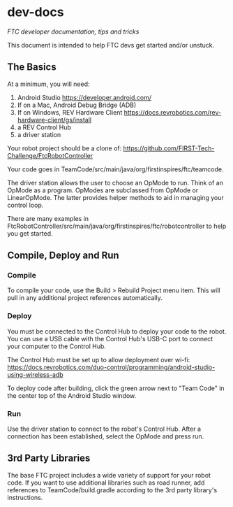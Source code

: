 # dev-docs
*FTC developer documentation, tips and tricks*

This document is intended to help FTC devs get started and/or unstuck.

## The Basics
At a minimum, you will need:
1. Android Studio https://developer.android.com/
  1. If on a Mac, Android Debug Bridge (ADB)
  2. If on Windows, REV Hardware Client https://docs.revrobotics.com/rev-hardware-client/gs/install
2. a REV Control Hub
3. a driver station


Your robot project should be a clone of:
https://github.com/FIRST-Tech-Challenge/FtcRobotController

Your code goes in TeamCode/src/main/java/org/firstinspires/ftc/teamcode.

The driver station allows the user to choose an OpMode to run. Think of an OpMode as a program. OpModes are subclassed from OpMode or LinearOpMode. The latter provides helper methods to aid in managing your control loop.

There are many examples in FtcRobotController/src/main/java/org/firstinspires/ftc/robotcontroller to help you get started.

## Compile, Deploy and Run
### Compile
To compile your code, use the Build > Rebuild Project menu item. This will pull in any additional project references automatically.

### Deploy
You must be connected to the Control Hub to deploy your code to the robot. You can use a USB cable with the Control Hub's USB-C port to connect your computer to the Control Hub.

The Control Hub must be set up to allow deployment over wi-fi: https://docs.revrobotics.com/duo-control/programming/android-studio-using-wireless-adb

To deploy code after building, click the green arrow next to "Team Code" in the center top of the Android Studio window.

### Run
Use the driver station to connect to the robot's Control Hub. After a connection has been established, select the OpMode and press run.

## 3rd Party Libraries
The base FTC project includes a wide variety of support for your robot code. If you want to use additional libraries such as road runner, add references to TeamCode/build.gradle according to the 3rd party library's instructions.
